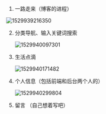 1. 一路走来（博客的进程）

 ![1529939216350](C:\Users\15785\AppData\Local\Temp\1529939216350.png)



2. 分类导航、输入关键词搜索

   ![1529940097301](C:\Users\15785\AppData\Local\Temp\1529940097301.png)

   

3. 生活点滴 

   ![1529940171482](C:\Users\15785\AppData\Local\Temp\1529940171482.png)





4. 个人信息（包括前端和后台两个人的）

   ![1529940299804](C:\Users\15785\AppData\Local\Temp\1529940299804.png)

5. 留言  （自己想着写吧）